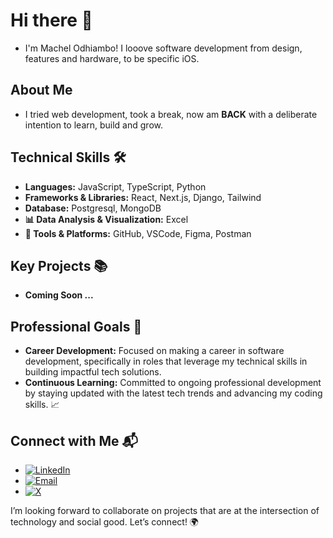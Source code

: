 # Hi there 👋

- I'm Machel Odhiambo! I looove software development from design, features and hardware, to be specific iOS.

## About Me

- I tried web development, took a break, now am **BACK** with a deliberate intention to learn, build and grow.

## Technical Skills 🛠️

- **Languages:** JavaScript, TypeScript, Python
- **Frameworks & Libraries:** React, Next.js, Django, Tailwind
- **Database:** Postgresql, MongoDB
- **📊 Data Analysis & Visualization:** Excel
- **🧰 Tools & Platforms:** GitHub, VSCode, Figma, Postman

## Key Projects 📚

- **Coming Soon ...**

[//]: # "You can view them [here](https://chell0.github.io/#)."

## Professional Goals 🚀

- **Career Development:** Focused on making a career in software development, specifically in roles that leverage my
  technical skills in building impactful tech solutions.
- **Continuous Learning:** Committed to ongoing professional development by staying updated with the latest tech trends and advancing my coding skills. 📈

## Connect with Me 📬

- [![LinkedIn](https://img.shields.io/badge/-LinkedIn-0A66C2?style=flat&logo=linkedin&logoColor=white)](https://www.linkedin.com/in/gabrielmachelo/)
- [![Email](https://img.shields.io/badge/-Email-D14836?style=flat&logo=gmail&logoColor=white)](mailto:machelgabriel@gmail.com)
- [![X](https://img.shields.io/badge/-Twitter-1DA1F2?style=flat&logo=X&logoColor=white)](https://x.com/CodeWithChelloh)

I’m looking forward to collaborate on projects that are at the intersection of technology and social good. Let’s
connect! 🌍
